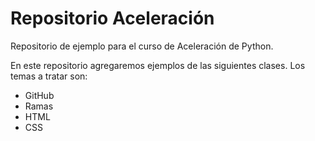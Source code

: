 # Repositorio Aceleración

Repositorio de ejemplo para el curso de Aceleración de Python.

En este repositorio agregaremos ejemplos de las siguientes clases. Los temas a tratar son:

- GitHub
- Ramas
- HTML
- CSS
